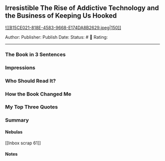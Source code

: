 ## Irresistible The Rise of Addictive Technology and the Business of Keeping Us Hooked

[ ![[B15CE021-818E-4583-9668-E174DA8B2629.jpeg|150]] ](https://www.amazon.com/gp/aw/d/B01HNJIK70/ref=tmm_kin_swatch_0?ie=UTF8&qid=1676744253&sr=8-4)

Author:
Publisher:
Publish Date:
Status: # 💫
Rating:

___

### The Book in 3 Sentences



### Impressions



### Who Should Read It?



### How the Book Changed Me



### My Top Three Quotes



### Summary



#### Nebulas

[[Inbox scrap 61]]

#### Notes

